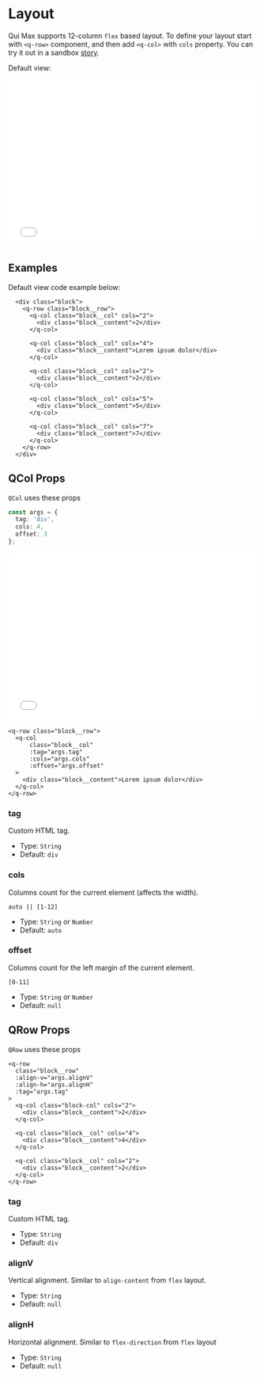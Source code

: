 # Layout

Qui Max supports 12-column `flex` based layout. To define your layout start with `<q-row>` component, and then add `<q-col>` with `cols` property.
You can try it out in a sandbox [story](https://qui-max.netlify.app/?path=/story/components-layout--default).

Default view:

<iframe height="340" style="width: 100%;" scrolling="no" frameborder="no" src="/Layout/Layout.html"></iframe>

## Examples

Default view code example below:

```vue
  <div class="block">
    <q-row class="block__row">
      <q-col class="block__col" cols="2">
        <div class="block__content">2</div>
      </q-col>

      <q-col class="block__col" cols="4">
        <div class="block__content">Lorem ipsum dolor</div>
      </q-col>

      <q-col class="block__col" cols="2">
        <div class="block__content">2</div>
      </q-col>

      <q-col class="block__col" cols="5">
        <div class="block__content">5</div>
      </q-col>

      <q-col class="block__col" cols="7">
        <div class="block__content">7</div>
      </q-col>
    </q-row>
  </div>
```

## QCol Props

`QCol` uses these props

```ts
const args = {
  tag: 'div',
  cols: 4,
  offset: 3
};
```

<iframe height="340" style="width: 100%;" scrolling="no" frameborder="no" src="/Layout/Layout[qcol].html"></iframe>

```vue
<q-row class="block__row">
  <q-col
      class="block__col"
      :tag="args.tag"
      :cols="args.cols"
      :offset="args.offset"
  >
    <div class="block__content">Lorem ipsum dolor</div>
  </q-col>
</q-row>
```

### tag

Custom HTML tag.

- Type: `String`
- Default: `div`

### cols

Columns count for the current element (affects the width).

`auto || [1-12]`

- Type: `String` or `Number`
- Default: `auto`

### offset

Columns count for the left margin of the current element.

`[0-11]`

- Type: `String` or `Number`
- Default: `null`

## QRow Props

`QRow` uses these props

```vue
<q-row
  class="block__row"
  :align-v="args.alignV"
  :align-h="args.alignH"
  :tag="args.tag"
>
  <q-col class="block-col" cols="2">
    <div class="block__content">2</div>
  </q-col>

  <q-col class="block__col" cols="4">
    <div class="block__content">4</div>
  </q-col>

  <q-col class="block__col" cols="2">
    <div class="block__content">2</div>
  </q-col>
</q-row>
```

### tag

Custom HTML tag.

- Type: `String`
- Default: `div`

### alignV

Vertical alignment. Similar to `align-content` from `flex` layout.

- Type: `String`
- Default: `null`

### alignH

Horizontal alignment. Similar to `flex-direction` from `flex` layout

- Type: `String`
- Default: `null`
